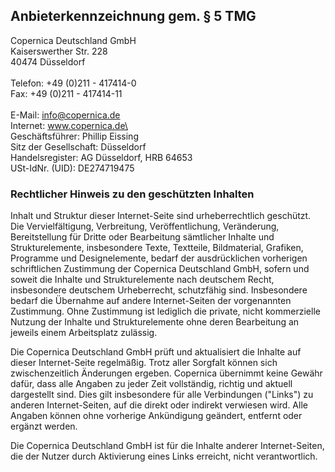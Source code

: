 Anbieterkennzeichnung gem. § 5 TMG
----------------------------------

Copernica Deutschland GmbH\
Kaiserswerther Str. 228\
40474 Düsseldorf\
\
Telefon: +49 (0)211 - 417414-0\
Fax: +49 (0)211 - 417414-11\
\
E-Mail: info@copernica.de\
Internet: www.copernica.de\
\
Geschäftsführer: Phillip Eissing\
Sitz der Gesellschaft: Düsseldorf\
Handelsregister: AG Düsseldorf, HRB 64653\
USt-IdNr. (UID): DE274719475

### Rechtlicher Hinweis zu den geschützten Inhalten

Inhalt und Struktur dieser Internet-Seite sind urheberrechtlich
geschützt. Die Vervielfältigung, Verbreitung, Veröffentlichung,
Veränderung, Bereitstellung für Dritte oder Bearbeitung sämtlicher
Inhalte und Strukturelemente, insbesondere Texte, Textteile,
Bildmaterial, Grafiken, Programme und Designelemente, bedarf der
ausdrücklichen vorherigen schriftlichen Zustimmung der Copernica
Deutschland GmbH, sofern und soweit die Inhalte und Strukturelemente
nach deutschem Recht, insbesondere deutschem Urheberrecht, schutzfähig
sind. Insbesondere bedarf die Übernahme auf andere Internet-Seiten der
vorgenannten Zustimmung. Ohne Zustimmung ist lediglich die private,
nicht kommerzielle Nutzung der Inhalte und Strukturelemente ohne deren
Bearbeitung an jeweils einem Arbeitsplatz zulässig.

Die Copernica Deutschland GmbH prüft und aktualisiert die Inhalte auf
dieser Internet-Seite regelmäßig. Trotz aller Sorgfalt können sich
zwischenzeitlich Änderungen ergeben. Copernica übernimmt keine Gewähr
dafür, dass alle Angaben zu jeder Zeit vollständig, richtig und aktuell
dargestellt sind. Dies gilt insbesondere für alle Verbindungen ("Links")
zu anderen Internet-Seiten, auf die direkt oder indirekt verwiesen wird.
Alle Angaben können ohne vorherige Ankündigung geändert, entfernt oder
ergänzt werden.

Die Copernica Deutschland GmbH ist für die Inhalte anderer
Internet-Seiten, die der Nutzer durch Aktivierung eines Links erreicht,
nicht verantwortlich.
